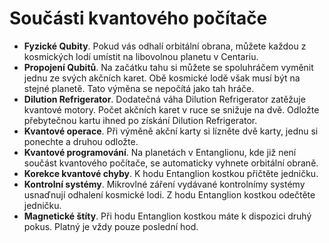 # Součásti kvantového počítače

- **Fyzické Qubity**. Pokud vás odhalí orbitální obrana, můžete každou z kosmických lodí umístit na libovolnou planetu v Centariu.
- **Propojení Qubitů**. Na začátku tahu si můžete se spoluhráčem vyměnit jednu ze svých akčních karet. Obě kosmické lodě však musí být na stejné planetě. Tato výměna se nepočítá jako tah hráče. 
- **Dilution Refrigerator**. Dodatečná váha  Dilution Refrigerator zatěžuje kvantové motory. Počet akčních karet v ruce se snižuje na dvě. Odložte přebytečnou kartu ihned po získání Dilution Refrigerator.
- **Kvantové operace**. Při výměně akční karty si lízněte dvě karty, jednu si ponechte a druhou odložte.
- **Kvantové programování**. Na planetách v Entanglionu, kde již není součást kvantového počítače, se automaticky vyhnete orbitální obraně.
- **Korekce kvantové chyby**. K hodu Entanglion kostkou přičtěte jedničku. 
- **Kontrolní systémy**. Mikrovlné záření vydávané kontrolnímy systémy usnaďnují odhalení kosmické lodi. Z hodu Entanglion kostkou odečtěte jedničku.
- **Magnetické štíty**. Při hodu Entanglion kostkou máte k dispozici druhý pokus. Platný je vždy pouze poslední hod.
